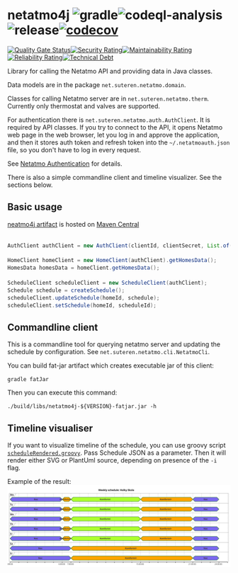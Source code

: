 # netatmo4j ![gradle](https://github.com/konikvranik/netatmo4j/actions/workflows/gradle.yml/badge.svg)![codeql-analysis](https://github.com/konikvranik/netatmo4j/actions/workflows/codeql-analysis.yml/badge.svg)![release](https://github.com/konikvranik/netatmo4j/actions/workflows/gradle-publish.yml/badge.svg)[![codecov](https://codecov.io/gh/konikvranik/netatmo4j/graph/badge.svg?token=KXDRNR6D2N)](https://codecov.io/gh/konikvranik/netatmo4j)
[![Quality Gate Status](https://sonarcloud.io/api/project_badges/measure?project=konikvranik_netatmo4j&metric=alert_status)](https://sonarcloud.io/summary/new_code?id=konikvranik_netatmo4j)[![Security Rating](https://sonarcloud.io/api/project_badges/measure?project=konikvranik_netatmo4j&metric=security_rating)](https://sonarcloud.io/summary/new_code?id=konikvranik_netatmo4j)[![Maintainability Rating](https://sonarcloud.io/api/project_badges/measure?project=konikvranik_netatmo4j&metric=sqale_rating)](https://sonarcloud.io/summary/new_code?id=konikvranik_netatmo4j)[![Reliability Rating](https://sonarcloud.io/api/project_badges/measure?project=konikvranik_netatmo4j&metric=reliability_rating)](https://sonarcloud.io/summary/new_code?id=konikvranik_netatmo4j)[![Technical Debt](https://sonarcloud.io/api/project_badges/measure?project=konikvranik_netatmo4j&metric=sqale_index)](https://sonarcloud.io/summary/new_code?id=konikvranik_netatmo4j)

Library for calling the Netatmo API and providing data in Java classes.

Data models are in the package `net.suteren.netatmo.domain`.

Classes for calling Netatmo server are in `net.suteren.netatmo.therm`.
Currently only thermostat and valves are supported.

For authentication there is `net.suteren.netatmo.auth.AuthClient`.
It is required by API classes.
If you try to connect to the API, it opens Netatmo web page in the web browser,
let you log in and approve the application, and then it stores auth token and refresh token into the `~/.netatmoauth.json` file,
so you don't have to log in every request.

See [Netatmo Authentication](https://dev.netatmo.com/apidocumentation/oauth) for details.

There is also a simple commandline client and timeline visualizer. See the sections below.

## Basic usage

[neatmo4j artifact](https://central.sonatype.com/artifact/net.suteren.netatmo/netatmo4j) is hosted on [Maven Central](https://central.sonatype.com/)

```java

AuthClient authClient =	new AuthClient(clientId, clientSecret, List.of("read_thermostat", "write_thermostat"), "Netatmo tool", authconfig);

HomeClient homeClient = new HomeClient(authClient).getHomesData();
HomesData homesData = homeClient.getHomesData();

ScheduleClient scheduleClient = new ScheduleClient(authClient);
Schedule schedule = createSchedule();
scheduleClient.updateSchedule(homeId, schedule);
scheduleClient.setSchedule(homeId, scheduleId);

```

## Commandline client

This is a commandline tool for querying netatmo server and updating the schedule by configuration.
See `net.suteren.netatmo.cli.NetatmoCli`.

You can build fat-jar artifact which creates executable jar of this client:

```shell
gradle fatJar
```

Then you can execute this command:

```shell
./build/libs/netatmo4j-${VERSION}-fatjar.jar -h
```

## Timeline visualiser

If you want to visualize timeline of the schedule,
you can use groovy script [`scheduleRendered.groovy`](bin/scheduleRendered.groovy).
Pass Schedule JSON as a parameter.
Then it will render either SVG or PlantUml source, depending on presence of the `-i` flag.

Example of the result: ![timeline example](example_timeline.svg)